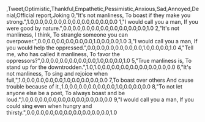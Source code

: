 ,Tweet,Optimistic,Thankful,Empathetic,Pessimistic,Anxious,Sad,Annoyed,Denial,Official report,Joking
0,"It's not manliness, To boast if they make you strong.",1.0,0.0,0.0,0.0,0.0,0.0,0.0,0.0,0.0,0.0
1,"I would call you a man, If you were good by nature.",0.0,0.0,0.0,0.0,0.0,0.0,0.0,0.0,0.0,1.0
2,"It's not manliness, I think, To strangle someone you can overpower.",0.0,0.0,0.0,0.0,0.0,0.0,1.0,0.0,0.0,1.0
3,"I would call you a man, If you would help the oppressed.",0.0,0.0,0.0,0.0,0.0,0.0,1.0,0.0,0.0,1.0
4,"Tell me, who has called it manliness, To favor the oppressors?",0.0,0.0,0.0,0.0,0.0,0.0,1.0,0.0,0.0,1.0
5,"True manliness is, To stand up for the downtrodden.",1.0,1.0,0.0,0.0,0.0,0.0,0.0,0.0,0.0,0.0
6,"It's not manliness, To sing and rejoice when full,",1.0,0.0,0.0,0.0,0.0,1.0,0.0,0.0,0.0,0.0
7,To boast over others And cause trouble because of it.,1.0,0.0,0.0,0.0,0.0,0.0,1.0,0.0,0.0,0.0
8,"To not let anyone else be a poet, To always boast and be loud.",1.0,0.0,0.0,0.0,0.0,0.0,0.0,0.0,0.0,0.0
9,"I would call you a man, If you could sing even when hungry and thirsty.",0.0,0.0,0.0,0.0,0.0,0.0,0.0,0.0,0.0,1.0
